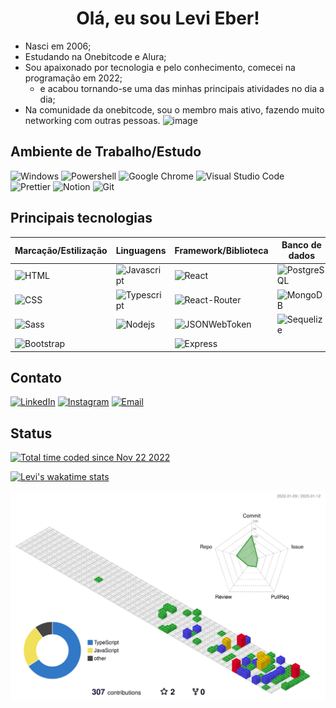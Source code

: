 <h1 align="center"> Olá, eu sou Levi Eber! </h1>

- Nasci em 2006;
- Estudando na Onebitcode e Alura;
- Sou apaixonado por tecnologia e pelo conhecimento, comecei na programação em 2022;
  - e acabou tornando-se uma das minhas principais atividades no dia a dia;
- Na comunidade da onebitcode, sou o membro mais ativo, fazendo muito networking com outras pessoas.
![image](https://user-images.githubusercontent.com/104157600/188217296-481414e8-6819-46e8-a969-4186dbc8890b.png)

## Ambiente de Trabalho/Estudo

![Windows](https://img.shields.io/badge/Windows-0078D6?style=for-the-badge&logo=windows&logoColor=white)
![Powershell](https://img.shields.io/badge/Powershell-2CA5E0?style=for-the-badge&logo=powershell&logoColor=white)
![Google Chrome](https://img.shields.io/badge/Google_chrome-4285F4?style=for-the-badge&logo=Google-chrome&logoColor=white)
![Visual Studio Code](https://img.shields.io/badge/Visual_Studio_Code-0078D4?style=for-the-badge&logo=visual%20studio%20code&logoColor=white)
![Prettier](https://img.shields.io/badge/prettier-1A2C34?style=for-the-badge&logo=prettier&logoColor=F7BA3E)
![Notion](https://img.shields.io/badge/Notion-000000?style=for-the-badge&logo=notion&logoColor=white)
![Git](https://img.shields.io/badge/GIT-E44C30?style=for-the-badge&logo=git&logoColor=white)

## Principais tecnologias

| Marcação/Estilização | Linguagens | Framework/Biblioteca | Banco de dados
|---|---|---|---|
| ![HTML](https://img.shields.io/badge/HTML5-E34F26?style=for-the-badge&logo=html5&logoColor=white) | ![Javascript](https://img.shields.io/badge/JavaScript-F7DF1E?style=for-the-badge&logo=javascript&logoColor=black) | ![React](https://img.shields.io/badge/React-20232A?style=for-the-badge&logo=react&logoColor=61DAFB) | ![PostgreSQL](https://img.shields.io/badge/PostgreSQL-316192?style=for-the-badge&logo=postgresql&logoColor=white)
| ![CSS](https://img.shields.io/badge/CSS3-1572B6?style=for-the-badge&logo=css3&logoColor=whit) | ![Typescript](https://img.shields.io/badge/TypeScript-007ACC?style=for-the-badge&logo=typescript&logoColor=white) | ![React-Router](https://img.shields.io/badge/React_Router-CA4245?style=for-the-badge&logo=react-router&logoColor=white) | ![MongoDB](https://img.shields.io/badge/MongoDB-4EA94B?style=for-the-badge&logo=mongodb&logoColor=white)
| ![Sass](https://img.shields.io/badge/Sass-CC6699?style=for-the-badge&logo=sass&logoColor=white) | ![Nodejs](https://img.shields.io/badge/Node.js-43853D?style=for-the-badge&logo=node.js&logoColor=white) | ![JSONWebToken](https://img.shields.io/badge/json%20web%20tokens-323330?style=for-the-badge&logo=json-web-tokens&logoColor=pink) | ![Sequelize](https://img.shields.io/badge/sequelize-323330?style=for-the-badge&logo=sequelize&logoColor=blue)
| ![Bootstrap](https://img.shields.io/badge/Bootstrap-563D7C?style=for-the-badge&logo=bootstrap&logoColor=white) | | ![Express](https://img.shields.io/badge/Express.js-404D59?style=for-the-badge)

## Contato

[![LinkedIn](https://img.shields.io/badge/LinkedIn-0077B5?style=for-the-badge&logo=linkedin&logoColor=white)](https://www.linkedin.com/in/levi-eber)
[![Instagram](https://img.shields.io/badge/Instagram-E4405F?style=for-the-badge&logo=instagram&logoColor=white)](https://www.instagram.com/levieberz/)
[![Email](	https://img.shields.io/badge/Gmail-D14836?style=for-the-badge&logo=gmail&logoColor=white)](mailto:gblevieber@gmail.com)

## Status

<a href="https://wakatime.com/@fd7c5213-ad6b-4b61-af70-a3dd0ff48b39">
 <img width="500px" src="https://wakatime.com/badge/user/fd7c5213-ad6b-4b61-af70-a3dd0ff48b39.svg" alt="Total time coded since Nov 22 2022" />
</a>

[![Levi's wakatime stats](https://github-readme-stats.vercel.app/api/wakatime?username=@levieber)](https://github.com/anuraghazra/github-readme-stats)

![](./profile-3d-contrib/profile-gitblock.svg)
